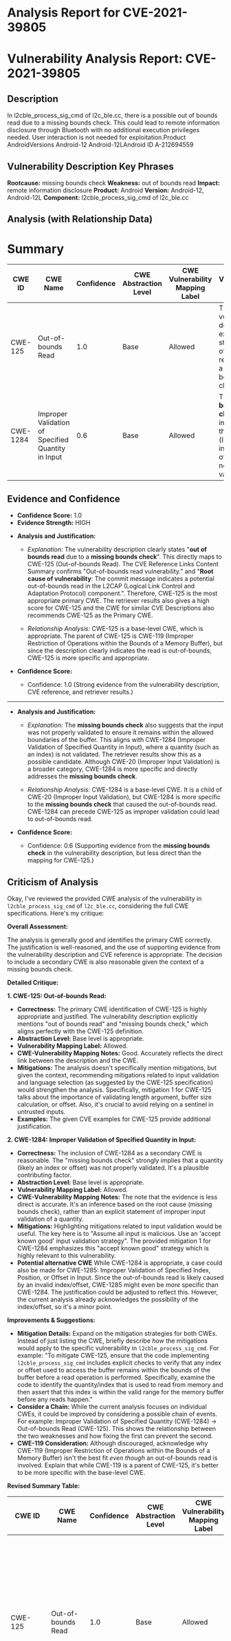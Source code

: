# Analysis Report for CVE-2021-39805

# Vulnerability Analysis Report: CVE-2021-39805

## Description

In l2cble_process_sig_cmd of l2c_ble.cc, there is a possible out of bounds read due to a missing bounds check. This could lead to remote information disclosure through Bluetooth with no additional execution privileges needed. User interaction is not needed for exploitation.Product AndroidVersions Android-12 Android-12LAndroid ID A-212694559

## Vulnerability Description Key Phrases

**Rootcause:** missing bounds check
**Weakness:** out of bounds read
**Impact:** remote information disclosure
**Product:** Android
**Version:** Android-12, Android-12L
**Component:** l2cble_process_sig_cmd of l2c_ble.cc

## Analysis (with Relationship Data)

# Summary
| CWE ID | CWE Name | Confidence | CWE Abstraction Level | CWE Vulnerability Mapping Label | CWE-Vulnerability Mapping Notes |
|---|---|---|---|---|---|
| CWE-125 | Out-of-bounds Read | 1.0 | Base | Allowed | The vulnerability description explicitly states "out of bounds read" due to a missing bounds check. |
| CWE-1284 | Improper Validation of Specified Quantity in Input | 0.6 | Base | Allowed | The **missing bounds check** implies that the quantity (likely an index or offset) was not validated. |

## Evidence and Confidence

*   **Confidence Score:** 1.0
*   **Evidence Strength:** HIGH

- **Analysis and Justification:**  
  - *Explanation:* The vulnerability description clearly states "**out of bounds read** due to a **missing bounds check**". This directly maps to CWE-125 (Out-of-bounds Read). The CVE Reference Links Content Summary confirms "Out-of-bounds read vulnerability." and "**Root cause of vulnerability**: The commit message indicates a potential out-of-bounds read in the L2CAP (Logical Link Control and Adaptation Protocol) component.". Therefore, CWE-125 is the most appropriate primary CWE. The retriever results also gives a high score for CWE-125 and the CWE for similar CVE Descriptions also recommends CWE-125 as the Primary CWE.
  
  - *Relationship Analysis:* CWE-125 is a base-level CWE, which is appropriate. The parent of CWE-125 is CWE-119 (Improper Restriction of Operations within the Bounds of a Memory Buffer), but since the description clearly indicates the read is out-of-bounds, CWE-125 is more specific and appropriate.

- **Confidence Score:**  
  - Confidence: 1.0 (Strong evidence from the vulnerability description, CVE reference, and retriever results.)

---

- **Analysis and Justification:**  
  - *Explanation:* The **missing bounds check** also suggests that the input was not properly validated to ensure it remains within the allowed boundaries of the buffer. This aligns with CWE-1284 (Improper Validation of Specified Quantity in Input), where a quantity (such as an index) is not validated. The retriever results show this as a possible candidate. Although CWE-20 (Improper Input Validation) is a broader category, CWE-1284 is more specific and directly addresses the **missing bounds check**.

  - *Relationship Analysis:* CWE-1284 is a base-level CWE. It is a child of CWE-20 (Improper Input Validation), but CWE-1284 is more specific to the **missing bounds check** that caused the out-of-bounds read. CWE-1284 can precede CWE-125 as improper validation could lead to out-of-bounds read.

- **Confidence Score:**  
  - Confidence: 0.6 (Supporting evidence from the **missing bounds check** in the vulnerability description, but less direct than the mapping for CWE-125.)

## Criticism of Analysis

Okay, I've reviewed the provided CWE analysis of the vulnerability in `l2cble_process_sig_cmd` of `l2c_ble.cc`, considering the full CWE specifications. Here's my critique:

**Overall Assessment:**

The analysis is generally good and identifies the primary CWE correctly. The justification is well-reasoned, and the use of supporting evidence from the vulnerability description and CVE reference is appropriate. The decision to include a secondary CWE is also reasonable given the context of a missing bounds check.

**Detailed Critique:**

**1. CWE-125: Out-of-bounds Read:**

*   **Correctness:** The primary CWE identification of CWE-125 is highly appropriate and justified. The vulnerability description explicitly mentions "out of bounds read" and "missing bounds check," which aligns perfectly with the CWE-125 definition.
*   **Abstraction Level:**  Base level is appropriate.
*   **Vulnerability Mapping Label:** Allowed.
*   **CWE-Vulnerability Mapping Notes:** Good. Accurately reflects the direct link between the description and the CWE.
*   **Mitigations:** The analysis doesn't specifically mention mitigations, but given the context, recommending mitigations related to input validation and language selection (as suggested by the CWE-125 specification) would strengthen the analysis. Specifically, mitigation 1 for CWE-125 talks about the importance of validating length argument, buffer size calculation, or offset. Also, it's crucial to avoid relying on a sentinel in untrusted inputs.
*   **Examples:** The given CVE examples for CWE-125 provide additional justification.

**2. CWE-1284: Improper Validation of Specified Quantity in Input:**

*   **Correctness:** The inclusion of CWE-1284 as a secondary CWE is reasonable. The "missing bounds check" strongly implies that a quantity (likely an index or offset) was not properly validated.  It's a plausible contributing factor.
*   **Abstraction Level:** Base level is appropriate.
*   **Vulnerability Mapping Label:** Allowed.
*   **CWE-Vulnerability Mapping Notes:** The note that the evidence is less direct is accurate. It's an inference based on the root cause (missing bounds check), rather than an explicit statement of improper input validation of a quantity.
*   **Mitigations:** Highlighting mitigations related to input validation would be useful. The key here is to "Assume all input is malicious. Use an 'accept known good' input validation strategy". The provided mitigation 1 for CWE-1284 emphasizes this "accept known good" strategy which is highly relevant to this vulnerability.
*   **Potential alternative CWE** While CWE-1284 is appropriate, a case could also be made for CWE-1285: Improper Validation of Specified Index, Position, or Offset in Input.  Since the out-of-bounds read is likely caused by an invalid index/offset, CWE-1285 might even be *more* specific than CWE-1284. The justification could be adjusted to reflect this.  However, the current analysis already acknowledges the possibility of the index/offset, so it's a minor point.

**Improvements & Suggestions:**

*   **Mitigation Details:** Expand on the mitigation strategies for both CWEs.  Instead of just listing the CWE, briefly describe *how* the mitigations would apply to the specific vulnerability in `l2cble_process_sig_cmd`. For example: "To mitigate CWE-125, ensure that the code implementing `l2cble_process_sig_cmd` includes explicit checks to verify that any index or offset used to access the buffer remains within the bounds of the buffer before a read operation is performed. Specifically, examine the code to identify the quantity/index that is used to read from memory and then assert that this index is within the valid range for the memory buffer before any reads happen."
*   **Consider a Chain:** While the current analysis focuses on individual CWEs, it could be improved by considering a possible chain of events. For example: Improper Validation of Specified Quantity (CWE-1284) -> Out-of-bounds Read (CWE-125). This shows the relationship between the two weaknesses and how fixing the first can prevent the second.
*   **CWE-119 Consideration:** Although discouraged, acknowledge why CWE-119 (Improper Restriction of Operations within the Bounds of a Memory Buffer) isn't the best fit *even though* an out-of-bounds read is involved. Explain that while CWE-119 is a parent of CWE-125, it's better to be more specific with the base-level CWE.

**Revised Summary Table:**

| CWE ID | CWE Name | Confidence | CWE Abstraction Level | CWE Vulnerability Mapping Label | CWE-Vulnerability Mapping Notes |
|---|---|---|---|---|---|
| CWE-125 | Out-of-bounds Read | 1.0 | Base | Allowed | The vulnerability description explicitly states "out of bounds read" due to a missing bounds check. Mitigation: Validate all read operations to ensure indices are within the allowed memory buffer. |
| CWE-1284 (or potentially CWE-1285) | Improper Validation of Specified Quantity in Input (or Specified Index, Position, or Offset in Input) | 0.6 | Base | Allowed | The **missing bounds check** implies that the quantity (likely an index or offset) was not validated. Mitigation: Implement an "accept known good" input validation strategy to reject any quantity that does not conform to expected value. |

**Conclusion:**

The analysis is sound, but incorporating more detail regarding mitigations and explicitly discussing potential weakness chains would elevate its quality. Consideration of CWE-1285 as an alternative or more specific choice is also valuable.

## Final Resolution

# Summary

| CWE ID | CWE Name | Confidence | CWE Abstraction Level | CWE Vulnerability Mapping Label | CWE-Vulnerability Mapping Notes |
|---|---|---|---|---|---|
| CWE-125 | Out-of-bounds Read | 1.0 | Base | Allowed | The vulnerability description explicitly states "**out of bounds read**" due to a "**missing bounds check**". Mitigation: Validate all read operations to ensure indices are within the allowed memory buffer. |
| CWE-1285 | Improper Validation of Specified Index, Position, or Offset in Input | 0.7 | Base | Allowed | The "**missing bounds check**" implies that the index/offset was not validated. Mitigation: Implement an "accept known good" input validation strategy to reject any index/offset that does not conform to expected value. |

  - The Primary CWE should be first and noted as the Primary CWEs
  - The secondary candidate CWEs should be next and noted as secondary candidates.
  - The confidence is a confidence score 0 to 1 to rate your confidence in your assessment for that CWE.
  - The CWE Abstraction Level as one of these values: Base, Variant, Pillar, Class, Compound
  - The Mapping Notes Usage as one of these values: Allowed, Allowed-with-Review, Prohibited, Discouraged

## Evidence and Confidence

*   **Confidence Score:** 0.9
*   **Evidence Strength:** HIGH

## Relationship Analysis
The primary relationship that influenced the decision was the parent-child relationship between CWE-119 (Improper Restriction of Operations within the Bounds of a Memory Buffer), CWE-125 (**Out-of-bounds Read**), and CWE-1285 (Improper Validation of Specified Index, Position, or Offset in Input). While CWE-119 is a parent of both CWE-125 and CWE-1285, the vulnerability description provides enough specificity to choose the base-level CWEs. CWE-1285 can precede CWE-125 as a lack of validation can lead to an out-of-bounds read.

```mermaid
graph TD
    cwe125["CWE-125: Out-of-bounds Read"]
    cwe119["CWE-119: Improper Restriction of Operations within the Bounds of a Memory Buffer"]
    cwe1285["CWE-1285: Improper Validation of Specified Index, Position, or Offset in Input"]
    
    cwe125 -->|CHILDOF| cwe119
    cwe1285 -->|CHILDOF| cwe119
    cwe1285 -->|CANPRECEDE| cwe125
    
    classDef primary fill:#f96,stroke:#333,stroke-width:2px
    classDef secondary fill:#69f,stroke:#333
    classDef tertiary fill:#9e9,stroke:#333
    class cwe125 primary
    class cwe1285 secondary
    class cwe119 tertiary
```

## Vulnerability Chain
The vulnerability chain starts with a **missing bounds check** (implied by **CWE-1285**) which leads to an **out-of-bounds read** (**CWE-125**). The root cause is the lack of proper input validation on the index/offset used to access the buffer. The consequence is remote information disclosure.

## Summary of Analysis
The initial analysis correctly identified CWE-125 as the primary **WEAKNESS** due to the explicit mention of "**out of bounds read**" in the vulnerability description. The criticism suggested considering CWE-1285 as a potentially more specific alternative to CWE-1284. After reviewing the definitions of CWE-1284 and CWE-1285, and considering the context of the "**missing bounds check**" leading to an out-of-bounds read, CWE-1285 (Improper Validation of Specified Index, Position, or Offset in Input) is a slightly better fit than CWE-1284 (Improper Validation of Specified Quantity in Input) as the quantity in this case is likely an index or offset.

The decision to use CWE-125 and CWE-1285 is based on the evidence from the vulnerability description: "In l2cble_process_sig_cmd of l2c_ble.cc, there is a possible **out of bounds read** due to a **missing bounds check**."

The graph relationships influenced the decision by confirming that the selected CWEs are at the appropriate level of specificity. While CWE-119 is a parent, the base-level CWEs provide more precise information about the nature of the vulnerability. The selected CWEs are at the optimal level of specificity because they directly address the **ROOTCAUSE** and resulting **WEAKNESS** described in the vulnerability.



*Report generated on 2025-03-18 01:24:13*
